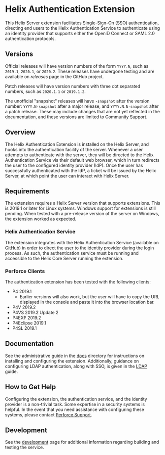 # Helix Authentication Extension

This Helix Server extension facilitates Single-Sign-On (SSO) authentication,
directing end users to the Helix Authentication Service to authenticate using an
identity provider that supports either the OpenID Connect or SAML 2.0
authentication protocols.

## Versions

Official releases will have version numbers of the form `YYYY.N`, such as
`2019.1`, `2020.1`, or `2020.2`. These releases have undergone testing and are
available on *releases* page in the GitHub project.

Patch releases will have version numbers with three dot separated numbers, such
as `2020.1.1` or `2019.1.2`.

The unofficial "snapshot" releases will have `-snapshot` after the version
number: `YYYY.N-snapshot` after a major release, and `YYYY.N.N-snapshot` after a
patch release. These may include changes that are not yet reflected in the
documentation, and these versions are limited to Community Support.

## Overview

The Helix Authentication Extension is installed on the Helix Server, and hooks
into the authentication facility of the server. Whenever a user attempts to
authenticate with the server, they will be directed to the Helix Authentication
Service via their default web browser, which in turn redirects the user to the
configured identity provider (IdP). Once the user has successfully authenticated
with the IdP, a ticket will be issued by the Helix Server, at which point the
user can interact with Helix Server.

## Requirements

The extension requires a Helix Server version that supports extensions. This is
2019.1 or later for Linux systems. Windows support for extensions is still
pending. When tested with a pre-release version of the server on Windows, the
extension worked as expected.

### Helix Authentication Service

The extension integrates with the Helix Authentication Service
(available on [GitHub](https://github.com/perforce/helix-authentication-service))
in order to direct the user to the identity provider during the login process.
As such, the authentication service must be running and accessible to the
Helix Core Server running the extension.

### Perforce Clients

The authentication extension has been tested with the following clients:

* P4 2019.1
    + Earlier versions will also work, but the user will have to copy the URL
      displayed in the console and paste it into the browser location bar.
* P4V 2019.2
* P4VS 2019.2 Update 2
* P4EXP 2019.2
* P4Eclipse 2019.1
* P4SL 2019.1

## Documentation

See the administrative guide in the [docs](./docs) directory for instructions on
installing and configuring the extension. Additionally, guidance on configuring
LDAP authentication, along with SSO, is given in the [LDAP](./docs/LDAP.md)
guide.

## How to Get Help

Configuring the extension, the authentication service, and the identity provider
is a non-trivial task. Some expertise in a security systems is helpful. In the
event that you need assistance with configuring these systems, please contact
[Perforce Support](https://www.perforce.com/support/request-support).

## Development

See the [development](./docs/Development.md) page for additional information
regarding building and testing the service.
